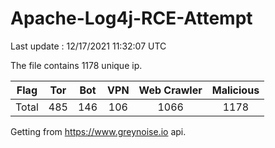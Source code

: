 
# Apache-Log4j-RCE-Attempt

Last update : 12/17/2021 11:32:07 UTC

The file contains 1178 unique ip.

| Flag | Tor | Bot | VPN | Web Crawler | Malicious |
| :-:  | :-: | :-: | :-: | :-:         | :-:       |
| Total| 485  | 146  | 106  | 1066          | 1178        |

Getting from https://www.greynoise.io api.